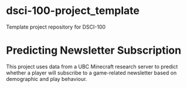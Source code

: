 # dsci-100-project_template
Template project repository for DSCI-100

# Predicting Newsletter Subscription

This project uses data from a UBC Minecraft research server to predict whether a player will subscribe to a game-related newsletter based on demographic and play behaviour. 
